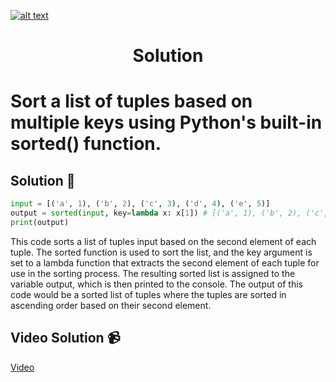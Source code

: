 <a href="https://www.core-code.io/">

![alt text](https://uploads-ssl.webflow.com/5eb2f56932c3562feab232e3/5f73550d00249e7e96c9f3de_Logo.png 'corecodeio')

</a>

<h1 align="center">Solution</h1>

# Sort a list of tuples based on multiple keys using Python's built-in sorted() function.



## Solution 🏁
    
```python
input = [('a', 1), ('b', 2), ('c', 3), ('d', 4), ('e', 5)]
output = sorted(input, key=lambda x: x[1]) # [('a', 1), ('b', 2), ('c', 3), ('d', 4), ('e', 5)]
print(output)

```

This code sorts a list of tuples input based on the second element of each tuple. The sorted function is used to sort the list, and the key argument is set to a lambda function that extracts the second element of each tuple for use in the sorting process. The resulting sorted list is assigned to the variable output, which is then printed to the console. The output of this code would be a sorted list of tuples where the tuples are sorted in ascending order based on their second element.

## Video Solution 📹

[Video](https://drive.google.com/file/d/1UH7q_5uHKxgaO01FKwaNyl5K_oMXcS4T/view?usp=share_link)